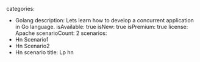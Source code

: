 categories:
  - Golang
description: Lets learn how to develop a concurrent application in Go language.
isAvailable: true
isNew: true
isPremium: true
license: Apache
scenarioCount: 2
scenarios:
  - Hn Scenario1
  - Hn Scenario2
  - Hn scenario
title: Lp hn